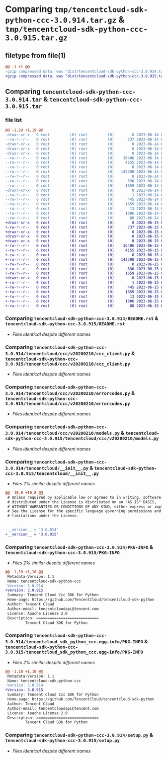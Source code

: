 # Comparing `tmp/tencentcloud-sdk-python-ccc-3.0.914.tar.gz` & `tmp/tencentcloud-sdk-python-ccc-3.0.915.tar.gz`

## filetype from file(1)

```diff
@@ -1 +1 @@
-gzip compressed data, was "dist/tencentcloud-sdk-python-ccc-3.0.914.tar", last modified: Wed Jun 14 00:20:52 2023, max compression
+gzip compressed data, was "dist/tencentcloud-sdk-python-ccc-3.0.915.tar", last modified: Thu Jun 15 00:19:59 2023, max compression
```

## Comparing `tencentcloud-sdk-python-ccc-3.0.914.tar` & `tencentcloud-sdk-python-ccc-3.0.915.tar`

### file list

```diff
@@ -1,19 +1,19 @@
-drwxr-xr-x   0 root         (0) root         (0)        0 2023-06-14 00:20:52.000000 tencentcloud-sdk-python-ccc-3.0.914/
--rw-r--r--   0 root         (0) root         (0)      737 2023-06-14 00:20:52.000000 tencentcloud-sdk-python-ccc-3.0.914/README.rst
-drwxr-xr-x   0 root         (0) root         (0)        0 2023-06-14 00:20:52.000000 tencentcloud-sdk-python-ccc-3.0.914/tencentcloud/
-drwxr-xr-x   0 root         (0) root         (0)        0 2023-06-14 00:20:52.000000 tencentcloud-sdk-python-ccc-3.0.914/tencentcloud/ccc/
-drwxr-xr-x   0 root         (0) root         (0)        0 2023-06-14 00:20:52.000000 tencentcloud-sdk-python-ccc-3.0.914/tencentcloud/ccc/v20200210/
--rw-r--r--   0 root         (0) root         (0)    36406 2023-06-14 00:20:52.000000 tencentcloud-sdk-python-ccc-3.0.914/tencentcloud/ccc/v20200210/ccc_client.py
--rw-r--r--   0 root         (0) root         (0)     4155 2023-06-14 00:20:52.000000 tencentcloud-sdk-python-ccc-3.0.914/tencentcloud/ccc/v20200210/errorcodes.py
--rw-r--r--   0 root         (0) root         (0)        0 2023-06-14 00:20:52.000000 tencentcloud-sdk-python-ccc-3.0.914/tencentcloud/ccc/v20200210/__init__.py
--rw-r--r--   0 root         (0) root         (0)   142398 2023-06-14 00:20:52.000000 tencentcloud-sdk-python-ccc-3.0.914/tencentcloud/ccc/v20200210/models.py
--rw-r--r--   0 root         (0) root         (0)        0 2023-06-14 00:20:52.000000 tencentcloud-sdk-python-ccc-3.0.914/tencentcloud/ccc/__init__.py
--rw-r--r--   0 root         (0) root         (0)      630 2023-06-14 00:20:52.000000 tencentcloud-sdk-python-ccc-3.0.914/tencentcloud/__init__.py
--rw-r--r--   0 root         (0) root         (0)     1659 2023-06-14 00:20:52.000000 tencentcloud-sdk-python-ccc-3.0.914/PKG-INFO
-drwxr-xr-x   0 root         (0) root         (0)        0 2023-06-14 00:20:52.000000 tencentcloud-sdk-python-ccc-3.0.914/tencentcloud_sdk_python_ccc.egg-info/
--rw-r--r--   0 root         (0) root         (0)        1 2023-06-14 00:20:52.000000 tencentcloud-sdk-python-ccc-3.0.914/tencentcloud_sdk_python_ccc.egg-info/dependency_links.txt
--rw-r--r--   0 root         (0) root         (0)      445 2023-06-14 00:20:52.000000 tencentcloud-sdk-python-ccc-3.0.914/tencentcloud_sdk_python_ccc.egg-info/SOURCES.txt
--rw-r--r--   0 root         (0) root         (0)     1659 2023-06-14 00:20:52.000000 tencentcloud-sdk-python-ccc-3.0.914/tencentcloud_sdk_python_ccc.egg-info/PKG-INFO
--rw-r--r--   0 root         (0) root         (0)       13 2023-06-14 00:20:52.000000 tencentcloud-sdk-python-ccc-3.0.914/tencentcloud_sdk_python_ccc.egg-info/top_level.txt
--rw-r--r--   0 root         (0) root         (0)     1006 2023-06-14 00:20:52.000000 tencentcloud-sdk-python-ccc-3.0.914/setup.py
--rw-r--r--   0 root         (0) root         (0)       88 2023-06-14 00:20:52.000000 tencentcloud-sdk-python-ccc-3.0.914/setup.cfg
+drwxr-xr-x   0 root         (0) root         (0)        0 2023-06-15 00:19:59.000000 tencentcloud-sdk-python-ccc-3.0.915/
+-rw-r--r--   0 root         (0) root         (0)      737 2023-06-15 00:19:59.000000 tencentcloud-sdk-python-ccc-3.0.915/README.rst
+drwxr-xr-x   0 root         (0) root         (0)        0 2023-06-15 00:19:59.000000 tencentcloud-sdk-python-ccc-3.0.915/tencentcloud/
+drwxr-xr-x   0 root         (0) root         (0)        0 2023-06-15 00:19:59.000000 tencentcloud-sdk-python-ccc-3.0.915/tencentcloud/ccc/
+drwxr-xr-x   0 root         (0) root         (0)        0 2023-06-15 00:19:59.000000 tencentcloud-sdk-python-ccc-3.0.915/tencentcloud/ccc/v20200210/
+-rw-r--r--   0 root         (0) root         (0)    36406 2023-06-15 00:19:59.000000 tencentcloud-sdk-python-ccc-3.0.915/tencentcloud/ccc/v20200210/ccc_client.py
+-rw-r--r--   0 root         (0) root         (0)     4155 2023-06-15 00:19:59.000000 tencentcloud-sdk-python-ccc-3.0.915/tencentcloud/ccc/v20200210/errorcodes.py
+-rw-r--r--   0 root         (0) root         (0)        0 2023-06-15 00:19:59.000000 tencentcloud-sdk-python-ccc-3.0.915/tencentcloud/ccc/v20200210/__init__.py
+-rw-r--r--   0 root         (0) root         (0)   142398 2023-06-15 00:19:59.000000 tencentcloud-sdk-python-ccc-3.0.915/tencentcloud/ccc/v20200210/models.py
+-rw-r--r--   0 root         (0) root         (0)        0 2023-06-15 00:19:59.000000 tencentcloud-sdk-python-ccc-3.0.915/tencentcloud/ccc/__init__.py
+-rw-r--r--   0 root         (0) root         (0)      630 2023-06-15 00:19:59.000000 tencentcloud-sdk-python-ccc-3.0.915/tencentcloud/__init__.py
+-rw-r--r--   0 root         (0) root         (0)     1659 2023-06-15 00:19:59.000000 tencentcloud-sdk-python-ccc-3.0.915/PKG-INFO
+drwxr-xr-x   0 root         (0) root         (0)        0 2023-06-15 00:19:59.000000 tencentcloud-sdk-python-ccc-3.0.915/tencentcloud_sdk_python_ccc.egg-info/
+-rw-r--r--   0 root         (0) root         (0)        1 2023-06-15 00:19:59.000000 tencentcloud-sdk-python-ccc-3.0.915/tencentcloud_sdk_python_ccc.egg-info/dependency_links.txt
+-rw-r--r--   0 root         (0) root         (0)      445 2023-06-15 00:19:59.000000 tencentcloud-sdk-python-ccc-3.0.915/tencentcloud_sdk_python_ccc.egg-info/SOURCES.txt
+-rw-r--r--   0 root         (0) root         (0)     1659 2023-06-15 00:19:59.000000 tencentcloud-sdk-python-ccc-3.0.915/tencentcloud_sdk_python_ccc.egg-info/PKG-INFO
+-rw-r--r--   0 root         (0) root         (0)       13 2023-06-15 00:19:59.000000 tencentcloud-sdk-python-ccc-3.0.915/tencentcloud_sdk_python_ccc.egg-info/top_level.txt
+-rw-r--r--   0 root         (0) root         (0)     1006 2023-06-15 00:19:59.000000 tencentcloud-sdk-python-ccc-3.0.915/setup.py
+-rw-r--r--   0 root         (0) root         (0)       88 2023-06-15 00:19:59.000000 tencentcloud-sdk-python-ccc-3.0.915/setup.cfg
```

### Comparing `tencentcloud-sdk-python-ccc-3.0.914/README.rst` & `tencentcloud-sdk-python-ccc-3.0.915/README.rst`

 * *Files identical despite different names*

### Comparing `tencentcloud-sdk-python-ccc-3.0.914/tencentcloud/ccc/v20200210/ccc_client.py` & `tencentcloud-sdk-python-ccc-3.0.915/tencentcloud/ccc/v20200210/ccc_client.py`

 * *Files identical despite different names*

### Comparing `tencentcloud-sdk-python-ccc-3.0.914/tencentcloud/ccc/v20200210/errorcodes.py` & `tencentcloud-sdk-python-ccc-3.0.915/tencentcloud/ccc/v20200210/errorcodes.py`

 * *Files identical despite different names*

### Comparing `tencentcloud-sdk-python-ccc-3.0.914/tencentcloud/ccc/v20200210/models.py` & `tencentcloud-sdk-python-ccc-3.0.915/tencentcloud/ccc/v20200210/models.py`

 * *Files identical despite different names*

### Comparing `tencentcloud-sdk-python-ccc-3.0.914/tencentcloud/__init__.py` & `tencentcloud-sdk-python-ccc-3.0.915/tencentcloud/__init__.py`

 * *Files 2% similar despite different names*

```diff
@@ -10,8 +10,8 @@
 # Unless required by applicable law or agreed to in writing, software
 # distributed under the License is distributed on an "AS IS" BASIS,
 # WITHOUT WARRANTIES OR CONDITIONS OF ANY KIND, either express or implied.
 # See the License for the specific language governing permissions and
 # limitations under the License.
 
 
-__version__ = '3.0.914'
+__version__ = '3.0.915'
```

### Comparing `tencentcloud-sdk-python-ccc-3.0.914/PKG-INFO` & `tencentcloud-sdk-python-ccc-3.0.915/PKG-INFO`

 * *Files 2% similar despite different names*

```diff
@@ -1,10 +1,10 @@
 Metadata-Version: 1.1
 Name: tencentcloud-sdk-python-ccc
-Version: 3.0.914
+Version: 3.0.915
 Summary: Tencent Cloud Ccc SDK for Python
 Home-page: https://github.com/TencentCloud/tencentcloud-sdk-python
 Author: Tencent Cloud
 Author-email: tencentcloudapi@tencent.com
 License: Apache License 2.0
 Description: ============================
         Tencent Cloud SDK for Python
```

### Comparing `tencentcloud-sdk-python-ccc-3.0.914/tencentcloud_sdk_python_ccc.egg-info/PKG-INFO` & `tencentcloud-sdk-python-ccc-3.0.915/tencentcloud_sdk_python_ccc.egg-info/PKG-INFO`

 * *Files 2% similar despite different names*

```diff
@@ -1,10 +1,10 @@
 Metadata-Version: 1.1
 Name: tencentcloud-sdk-python-ccc
-Version: 3.0.914
+Version: 3.0.915
 Summary: Tencent Cloud Ccc SDK for Python
 Home-page: https://github.com/TencentCloud/tencentcloud-sdk-python
 Author: Tencent Cloud
 Author-email: tencentcloudapi@tencent.com
 License: Apache License 2.0
 Description: ============================
         Tencent Cloud SDK for Python
```

### Comparing `tencentcloud-sdk-python-ccc-3.0.914/setup.py` & `tencentcloud-sdk-python-ccc-3.0.915/setup.py`

 * *Files identical despite different names*

